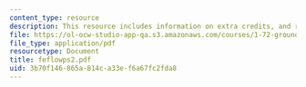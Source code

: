 ```yaml
---
content_type: resource
description: This resource includes information on extra credits, and relevent questions.
file: https://ol-ocw-studio-app-qa.s3.amazonaws.com/courses/1-72-groundwater-hydrology-fall-2005/3b70f146865a814ca33ef6a67fc2fda8_feflowps2.pdf
file_type: application/pdf
resourcetype: Document
title: feflowps2.pdf
uid: 3b70f146-865a-814c-a33e-f6a67fc2fda8
---
```

